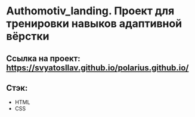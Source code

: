 # Authomotiv_landing. Проект для тренировки навыков адаптивной вёрстки

## Ссылка на проект: https://svyatosllav.github.io/polarius.github.io/

## Стэк:
  - HTML
  - CSS
